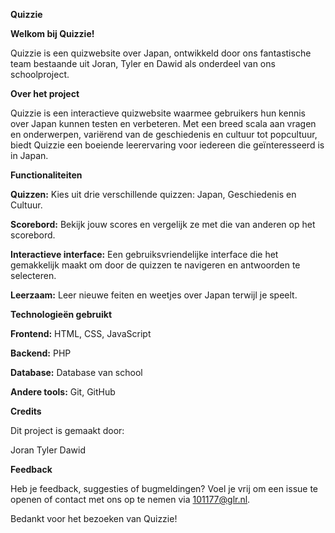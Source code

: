 **Quizzie**

**Welkom bij Quizzie!**

Quizzie is een quizwebsite over Japan, ontwikkeld door ons fantastische team bestaande uit Joran, Tyler en Dawid als onderdeel van ons schoolproject.

**Over het project**

Quizzie is een interactieve quizwebsite waarmee gebruikers hun kennis over Japan kunnen testen en verbeteren. Met een breed scala aan vragen en onderwerpen, variërend van de geschiedenis en cultuur tot popcultuur, biedt Quizzie een boeiende leerervaring voor iedereen die geïnteresseerd is in Japan.

**Functionaliteiten**

**Quizzen:** Kies uit drie verschillende quizzen: Japan, Geschiedenis en Cultuur.

**Scorebord:** Bekijk jouw scores en vergelijk ze met die van anderen op het scorebord.

**Interactieve interface:** Een gebruiksvriendelijke interface die het gemakkelijk maakt om door de quizzen te navigeren en antwoorden te selecteren.

**Leerzaam:** Leer nieuwe feiten en weetjes over Japan terwijl je speelt.


**Technologieën gebruikt**

**Frontend:** HTML, CSS, JavaScript

**Backend:** PHP

**Database:** Database van school

**Andere tools:** Git, GitHub


**Credits**

Dit project is gemaakt door:

Joran
Tyler
Dawid

**Feedback**

Heb je feedback, suggesties of bugmeldingen? Voel je vrij om een issue te openen of contact met ons op te nemen via 101177@glr.nl.

Bedankt voor het bezoeken van Quizzie!
